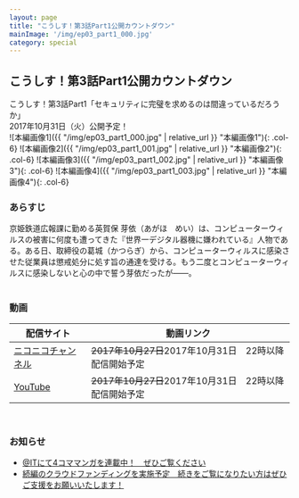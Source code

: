 ```yaml
---
layout: page
title: "こうしす！第3話Part1公開カウントダウン"
mainImage: '/img/ep03_part1_000.jpg'
category: special
---
```


## こうしす！第3話Part1公開カウントダウン

<div class="slogan">
こうしす！第3話Part1「セキュリティに完璧を求めるのは間違っているだろうか」<br />
2017年10月31日（火）公開予定！
</div>

<div class="row" markdown="1">
 ![本編画像1]({{ "/img/ep03_part1_000.jpg" | relative_url }} "本編画像1"){: .col-6}
 ![本編画像2]({{ "/img/ep03_part1_001.jpg" | relative_url }} "本編画像2"){: .col-6}
 ![本編画像3]({{ "/img/ep03_part1_002.jpg" | relative_url }} "本編画像3"){: .col-6}
 ![本編画像4]({{ "/img/ep03_part1_003.jpg" | relative_url }} "本編画像4"){: .col-6}
</div>

### あらすじ

京姫鉄道広報課に勤める英賀保 芽依（あがほ　めい）は、コンピューターウィルスの被害に何度も遭ってきた『世界一デジタル器機に嫌われている』人物である。ある日、取締役の葛城（かつらぎ）から、コンピューターウィルスに感染させた従業員は懲戒処分に処す旨の通達を受ける。もう二度とコンピューターウィルスに感染しないと心の中で誓う芽依だったが――。
<br />
<br />

### 動画
<div>
    <table class="table-common">
        <thead>
            <tr>
                <th>配信サイト</th>
                <th>動画リンク</th>
            </tr>
        </thead>
        <tbody>
            <tr>
                <td><a href="http://ch.nicovideo.jp/kosys">ニコニコチャンネル</a></td>
                <td><del>2017年10月27日</del>2017年10月31日　22時以降　配信開始予定</td>
            </tr>
            <tr>
                <td><a href="https://youtube.com/c/OPAPJP">YouTube</a></td>
                <td><del>2017年10月27日</del>2017年10月31日　22時以降　配信開始予定</td>
            </tr>
        </tbody>
    </table>
</div>
<br />

### お知らせ

* [@ITにて4コママンガを連載中！　ぜひご覧ください](http://www.atmarkit.co.jp/ait/series/7144/)
* [続編のクラウドファンディングを実施予定　続きをご覧になりたい方はぜひご支援をお願いいたします！](https://readyfor.jp/projects/kosys-ep03-part2)


